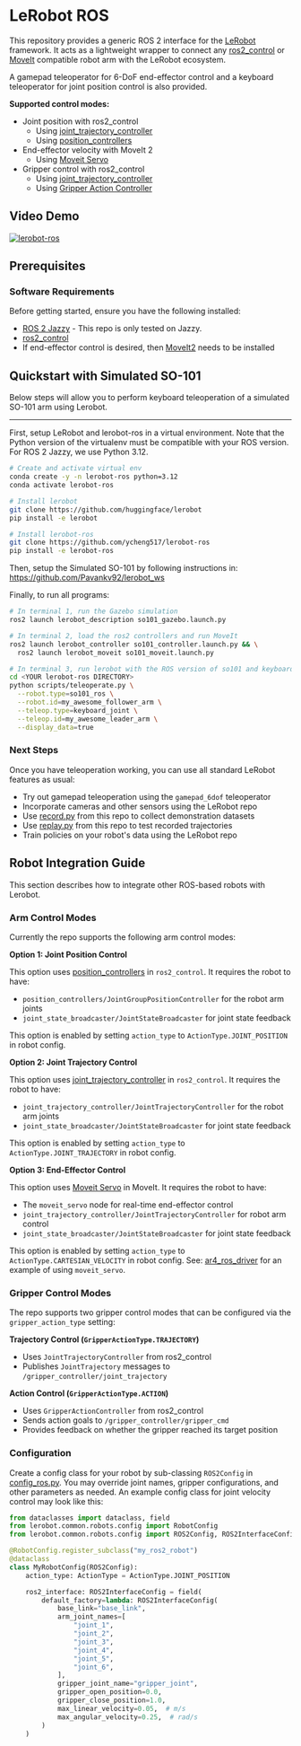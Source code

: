 # LeRobot ROS

This repository provides a generic ROS 2 interface for the [LeRobot](https://github.com/huggingface/lerobot) framework. It acts as a lightweight wrapper to connect any [ros2_control](https://control.ros.org/rolling/index.html) or [MoveIt](https://moveit.ai/) compatible robot arm with the LeRobot ecosystem.

A gamepad teleoperator for 6-DoF end-effector control and a keyboard teleoperator for joint position control is also provided.

**Supported control modes:**

- Joint position with ros2_control
  - Using [joint_trajectory_controller](https://control.ros.org/rolling/doc/ros2_controllers/joint_trajectory_controller/doc/userdoc.html)
  - Using [position_controllers](https://control.ros.org/rolling/doc/ros2_controllers/position_controllers/doc/userdoc.html)
- End-effector velocity with MoveIt 2
  - Using [Moveit Servo](https://moveit.picknik.ai/main/doc/examples/realtime_servo/realtime_servo_tutorial.html)
- Gripper control with ros2_control
  - Using [joint_trajectory_controller](https://control.ros.org/rolling/doc/ros2_controllers/joint_trajectory_controller/doc/userdoc.html)
  - Using [Gripper Action Controller](https://control.ros.org/jazzy/doc/ros2_controllers/gripper_controllers/doc/userdoc.html)

## Video Demo

[![lerobot-ros](https://markdown-videos-api.jorgenkh.no/url?url=https%3A%2F%2Fyoutu.be%2F8U8vDyi5IAs)](https://youtu.be/8U8vDyi5IAs)

## Prerequisites

### Software Requirements

Before getting started, ensure you have the following installed:

- [ROS 2 Jazzy](https://docs.ros.org/en/jazzy/Installation.html) - This repo is only tested on Jazzy.
- [ros2_control](https://control.ros.org/rolling/index.html)
- If end-effector control is desired, then [MoveIt2](https://moveit.ai/install-moveit2/binary) needs to be installed

## Quickstart with Simulated SO-101

Below steps will allow you to perform keyboard teleoperation of a simulated SO-101 arm using Lerobot.

---

First, setup LeRobot and lerobot-ros in a virtual environment. Note that the Python version of the virtualenv must be compatible with your ROS version. For ROS 2 Jazzy, we use Python 3.12.

```bash
# Create and activate virtual env
conda create -y -n lerobot-ros python=3.12
conda activate lerobot-ros

# Install lerobot
git clone https://github.com/huggingface/lerobot
pip install -e lerobot

# Install lerobot-ros
git clone https://github.com/ycheng517/lerobot-ros
pip install -e lerobot-ros
```

Then, setup the Simulated SO-101 by following instructions in: https://github.com/Pavankv92/lerobot_ws

Finally, to run all programs:

```bash
# In terminal 1, run the Gazebo simulation
ros2 launch lerobot_description so101_gazebo.launch.py

# In terminal 2, load the ros2 controllers and run MoveIt
ros2 launch lerobot_controller so101_controller.launch.py && \
  ros2 launch lerobot_moveit so101_moveit.launch.py

# In terminal 3, run lerobot with the ROS version of so101 and keyboard teleop
cd <YOUR lerobot-ros DIRECTORY>
python scripts/teleoperate.py \
  --robot.type=so101_ros \
  --robot.id=my_awesome_follower_arm \
  --teleop.type=keyboard_joint \
  --teleop.id=my_awesome_leader_arm \
  --display_data=true
```

### Next Steps

Once you have teleoperation working, you can use all standard LeRobot features as usual:

- Try out gamepad teleoperation using the `gamepad_6dof` teleoperator
- Incorporate cameras and other sensors using the LeRobot repo
- Use [record.py](./scripts/record.py) from this repo to collect demonstration datasets
- Use [replay.py](./scripts/replay.py) from this repo to test recorded trajectories
- Train policies on your robot's data using the LeRobot repo

## Robot Integration Guide

This section describes how to integrate other ROS-based robots with Lerobot.

### Arm Control Modes

Currently the repo supports the following arm control modes:

**Option 1: Joint Position Control**

This option uses [position_controllers](https://control.ros.org/rolling/doc/ros2_controllers/position_controllers/doc/userdoc.html) in `ros2_control`. It requires the robot to have:

- `position_controllers/JointGroupPositionController` for the robot arm joints
- `joint_state_broadcaster/JointStateBroadcaster` for joint state feedback

This option is enabled by setting `action_type` to `ActionType.JOINT_POSITION` in robot config.

**Option 2: Joint Trajectory Control**

This option uses [joint_trajectory_controller](https://control.ros.org/rolling/doc/ros2_controllers/joint_trajectory_controller/doc/userdoc.html) in `ros2_control`. It requires the robot to have:

- `joint_trajectory_controller/JointTrajectoryController` for the robot arm joints
- `joint_state_broadcaster/JointStateBroadcaster` for joint state feedback

This option is enabled by setting `action_type` to `ActionType.JOINT_TRAJECTORY` in robot config.

**Option 3: End-Effector Control**

This option uses [Moveit Servo](https://moveit.picknik.ai/main/doc/examples/realtime_servo/realtime_servo_tutorial.html) in MoveIt. It requires the robot to have:

- The `moveit_servo` node for real-time end-effector control
- `joint_trajectory_controller/JointTrajectoryController` for robot arm control
- `joint_state_broadcaster/JointStateBroadcaster` for joint state feedback

This option is enabled by setting `action_type` to `ActionType.CARTESIAN_VELOCITY` in robot config. See: [ar4_ros_driver](https://github.com/ycheng517/ar4_ros_driver) for an example of using `moveit_servo`.

### Gripper Control Modes

The repo supports two gripper control modes that can be configured via the `gripper_action_type` setting:

**Trajectory Control (`GripperActionType.TRAJECTORY`)**

- Uses `JointTrajectoryController` from ros2_control
- Publishes `JointTrajectory` messages to `/gripper_controller/joint_trajectory`

**Action Control (`GripperActionType.ACTION`)**

- Uses `GripperActionController` from ros2_control
- Sends action goals to `/gripper_controller/gripper_cmd`
- Provides feedback on whether the gripper reached its target position

### Configuration

Create a config class for your robot by sub-classing `ROS2Config` in [config_ros.py](./lerobot_ros/robots/config_ros.py).
You may override joint names, gripper configurations, and other parameters as needed.
An example config class for joint velocity control may look like this:

```python
from dataclasses import dataclass, field
from lerobot.common.robots.config import RobotConfig
from lerobot.common.robots.config import ROS2Config, ROS2InterfaceConfig

@RobotConfig.register_subclass("my_ros2_robot")
@dataclass
class MyRobotConfig(ROS2Config):
    action_type: ActionType = ActionType.JOINT_POSITION

    ros2_interface: ROS2InterfaceConfig = field(
        default_factory=lambda: ROS2InterfaceConfig(
            base_link="base_link",
            arm_joint_names=[
                "joint_1",
                "joint_2",
                "joint_3",
                "joint_4",
                "joint_5",
                "joint_6",
            ],
            gripper_joint_name="gripper_joint",
            gripper_open_position=0.0,
            gripper_close_position=1.0,
            max_linear_velocity=0.05,  # m/s
            max_angular_velocity=0.25,  # rad/s
        )
    )
```

